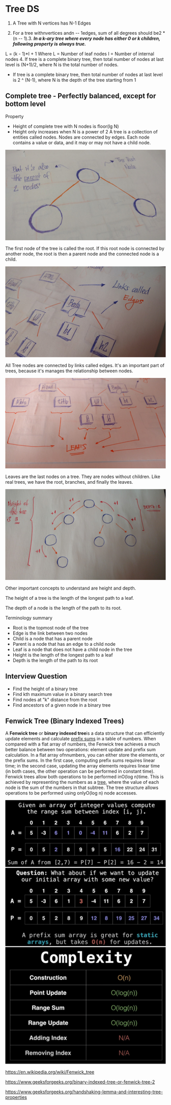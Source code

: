# Tree DS

1. A Tree with N vertices has N-1 Edges

2. For a tree withnvertices andn -- 1edges, sum of all degrees should be2 * (n -- 1).3. ***In a k-ary tree where every node has either 0 or k children, following property is always true.***

L = (k - 1)*I + 1
Where L = Number of leaf nodes
I = Number of internal nodes
4. If tree is a complete binary tree, then total number of nodes at last level is (N+1)/2, where N is the total number of nodes.

- If tree is a complete binary tree, then total number of nodes at last level is 2 ^ (N-1), where N is the depth of the tree starting from 1

## Complete tree - Perfectly balanced, except for bottom level

Property

- Height of complete tree with N nodes is floor(lg N)
- Height only increases when N is a power of 2
A tree is a collection of entities called nodes. Nodes are connected by edges. Each node contains a value or data, and it may or may not have a child node.

![tree](media/Tree-DS-image1.jpeg)

The first node of the tree is called the root. If this root node is connected by another node, the root is then a parent node and the connected node is a child.

![Links called ](media/Tree-DS-image2.jpeg)

All Tree nodes are connected by links called edges. It's an important part of trees, because it's manages the relationship between nodes.

![LEAFS](media/Tree-DS-image3.jpeg)

Leaves are the last nodes on a tree. They are nodes without children. Like real trees, we have the root, branches, and finally the leaves.

![image](media/Tree-DS-image4.png)

Other important concepts to understand are height and depth.

The height of a tree is the length of the longest path to a leaf.

The depth of a node is the length of the path to its root.

Terminology summary

- Root is the topmost node of the tree
- Edge is the link between two nodes
- Child is a node that has a parent node
- Parent is a node that has an edge to a child node
- Leaf is a node that does not have a child node in the tree
- Height is the length of the longest path to a leaf
- Depth is the length of the path to its root

## Interview Question

- Find the height of a binary tree
- Find kth maximum value in a binary search tree
- Find nodes at "k" distance from the root
- Find ancestors of a given node in a binary tree

## Fenwick Tree (Binary Indexed Trees)

A **Fenwick tree** or **binary indexed tree**is a data structure that can efficiently update elements and calculate [prefix sums](https://en.wikipedia.org/wiki/Prefix_sum) in a table of numbers.
When compared with a flat array of numbers, the Fenwick tree achieves a much better balance between two operations: element update and prefix sum calculation. In a flat array ofnnumbers, you can either store the elements, or the prefix sums. In the first case, computing prefix sums requires linear time; in the second case, updating the array elements requires linear time (in both cases, the other operation can be performed in constant time). Fenwick trees allow both operations to be performed inO(log n)time. This is achieved by representing the numbers as a [tree](https://en.wikipedia.org/wiki/Tree_(data_structure)), where the value of each node is the sum of the numbers in that subtree. The tree structure allows operations to be performed using onlyO(log n) node accesses.

![image](media/Tree-DS-image5.jpeg)
![image](media/Tree-DS-image6.jpeg)
![image](media/Tree-DS-image7.jpeg)

<https://en.wikipedia.org/wiki/Fenwick_tree>

<https://www.geeksforgeeks.org/binary-indexed-tree-or-fenwick-tree-2>

<https://www.geeksforgeeks.org/handshaking-lemma-and-interesting-tree-properties>
